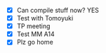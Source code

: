 - [x] Can compile stuff now? YES
- [x] Test with Tomoyuki
- [x] TP meeting
- [x] Test MM A14
- [x] Plz go home
